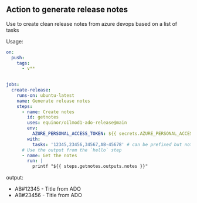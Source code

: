 ## Action to generate release notes

Use to create clean release notes from azure devops based on a list of tasks

Usage:

```yaml
on:
  push:
    tags:
      - v**
    

jobs:
  create-release:
    runs-on: ubuntu-latest
    name: Generate release notes
    steps:
      - name: Create notes
        id: getnotes
        uses: equinor/oilmod1-ado-release@main
        env:
          AZURE_PERSONAL_ACCESS_TOKEN: ${{ secrets.AZURE_PERSONAL_ACCESS_TOKEN }} # Get token @ https://dev.azure.com/Equinor/_usersSettings/tokens
        with:
          tasks: '12345,23456,34567,AB-45678' # can be prefixed but not needed
      # Use the output from the `hello` step
      - name: Get the notes
        run: |
          printf "${{ steps.getnotes.outputs.notes }}"
```

output:
* AB#12345 - Title from ADO
* AB#23456 - Title from ADO

